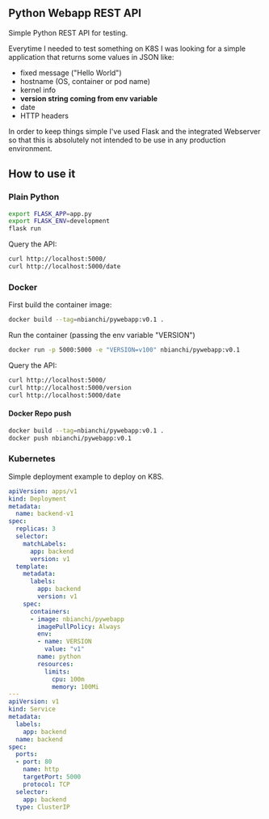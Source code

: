 ## Python Webapp REST API
Simple Python REST API for testing.

Everytime I needed to test something on K8S I was looking for a simple application that returns some values in JSON like:
 * fixed message ("Hello World")
 * hostname (OS, container or pod name)
 * kernel info
 * **version string coming from env variable**
 * date
 * HTTP headers 

In order to keep things simple I've used Flask and the integrated Webserver so that this is absolutely not intended to be use in any production environment. 

## How to use it
### Plain Python 
```bash
export FLASK_APP=app.py
export FLASK_ENV=development
flask run
```
Query the API:
```bash
curl http://localhost:5000/
curl http://localhost:5000/date
```

### Docker
First build the container image:
```bash
docker build --tag=nbianchi/pywebapp:v0.1 .
```
Run the container (passing the env variable "VERSION")
```bash
docker run -p 5000:5000 -e "VERSION=v100" nbianchi/pywebapp:v0.1
```

Query the API:
```bash
curl http://localhost:5000/
curl http://localhost:5000/version
curl http://localhost:5000/date
```

#### Docker Repo push
```bash
docker build --tag=nbianchi/pywebapp:v0.1 .
docker push nbianchi/pywebapp:v0.1
```

### Kubernetes 
Simple deployment example to deploy on K8S.
```yaml
apiVersion: apps/v1
kind: Deployment
metadata:
  name: backend-v1
spec:
  replicas: 3
  selector:
    matchLabels:
      app: backend
      version: v1
  template:
    metadata:
      labels:
        app: backend
        version: v1
    spec:
      containers:
      - image: nbianchi/pywebapp
        imagePullPolicy: Always
        env:
        - name: VERSION
          value: "v1"
        name: python
        resources:
          limits:
            cpu: 100m
            memory: 100Mi
---
apiVersion: v1
kind: Service
metadata:
  labels:
    app: backend
  name: backend
spec:
  ports:
  - port: 80
    name: http
    targetPort: 5000
    protocol: TCP
  selector:
    app: backend
  type: ClusterIP
```
